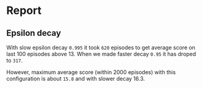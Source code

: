 # Report

## Epsilon decay

With slow epsilon decay `0.995` it took `620` episodes to get average score on last 100 episodes above 13. When we made faster decay `0.95` it has droped to `317`.

However, maximum average score (within 2000 episodes) with this configuration is about `15.8` and with slower decay 16.3.

[image1]: navigation13.png "Trained Agent"

